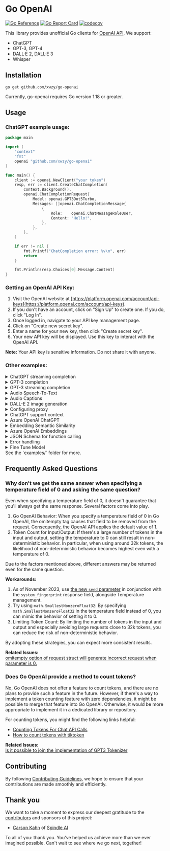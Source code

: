 # Go OpenAI

[![Go Reference](https://pkg.go.dev/badge/github.com/xwzy/go-openai.svg)](https://pkg.go.dev/github.com/xwzy/go-openai)
[![Go Report Card](https://goreportcard.com/badge/github.com/xwzy/go-openai)](https://goreportcard.com/report/github.com/xwzy/go-openai)
[![codecov](https://codecov.io/gh/sashabaranov/go-openai/branch/master/graph/badge.svg?token=bCbIfHLIsW)](https://codecov.io/gh/sashabaranov/go-openai)

This library provides unofficial Go clients for [OpenAI API](https://platform.openai.com/). We support:

-   ChatGPT
-   GPT-3, GPT-4
-   DALL·E 2, DALL·E 3
-   Whisper

## Installation

```
go get github.com/xwzy/go-openai
```

Currently, go-openai requires Go version 1.18 or greater.

## Usage

### ChatGPT example usage:

```go
package main

import (
	"context"
	"fmt"
	openai "github.com/xwzy/go-openai"
)

func main() {
	client := openai.NewClient("your token")
	resp, err := client.CreateChatCompletion(
		context.Background(),
		openai.ChatCompletionRequest{
			Model: openai.GPT3Dot5Turbo,
			Messages: []openai.ChatCompletionMessage{
				{
					Role:    openai.ChatMessageRoleUser,
					Content: "Hello!",
				},
			},
		},
	)

	if err != nil {
		fmt.Printf("ChatCompletion error: %v\n", err)
		return
	}

	fmt.Println(resp.Choices[0].Message.Content)
}

```

### Getting an OpenAI API Key:

1. Visit the OpenAI website at [https://platform.openai.com/account/api-keys](https://platform.openai.com/account/api-keys).
2. If you don't have an account, click on "Sign Up" to create one. If you do, click "Log In".
3. Once logged in, navigate to your API key management page.
4. Click on "Create new secret key".
5. Enter a name for your new key, then click "Create secret key".
6. Your new API key will be displayed. Use this key to interact with the OpenAI API.

**Note:** Your API key is sensitive information. Do not share it with anyone.

### Other examples:

<details>
<summary>ChatGPT streaming completion</summary>

```go
package main

import (
	"context"
	"errors"
	"fmt"
	"io"
	openai "github.com/xwzy/go-openai"
)

func main() {
	c := openai.NewClient("your token")
	ctx := context.Background()

	req := openai.ChatCompletionRequest{
		Model:     openai.GPT3Dot5Turbo,
		MaxTokens: 20,
		Messages: []openai.ChatCompletionMessage{
			{
				Role:    openai.ChatMessageRoleUser,
				Content: "Lorem ipsum",
			},
		},
		Stream: true,
	}
	stream, err := c.CreateChatCompletionStream(ctx, req)
	if err != nil {
		fmt.Printf("ChatCompletionStream error: %v\n", err)
		return
	}
	defer stream.Close()

	fmt.Printf("Stream response: ")
	for {
		response, err := stream.Recv()
		if errors.Is(err, io.EOF) {
			fmt.Println("\nStream finished")
			return
		}

		if err != nil {
			fmt.Printf("\nStream error: %v\n", err)
			return
		}

		fmt.Printf(response.Choices[0].Delta.Content)
	}
}
```

</details>

<details>
<summary>GPT-3 completion</summary>

```go
package main

import (
	"context"
	"fmt"
	openai "github.com/xwzy/go-openai"
)

func main() {
	c := openai.NewClient("your token")
	ctx := context.Background()

	req := openai.CompletionRequest{
		Model:     openai.GPT3Ada,
		MaxTokens: 5,
		Prompt:    "Lorem ipsum",
	}
	resp, err := c.CreateCompletion(ctx, req)
	if err != nil {
		fmt.Printf("Completion error: %v\n", err)
		return
	}
	fmt.Println(resp.Choices[0].Text)
}
```

</details>

<details>
<summary>GPT-3 streaming completion</summary>

```go
package main

import (
	"errors"
	"context"
	"fmt"
	"io"
	openai "github.com/xwzy/go-openai"
)

func main() {
	c := openai.NewClient("your token")
	ctx := context.Background()

	req := openai.CompletionRequest{
		Model:     openai.GPT3Ada,
		MaxTokens: 5,
		Prompt:    "Lorem ipsum",
		Stream:    true,
	}
	stream, err := c.CreateCompletionStream(ctx, req)
	if err != nil {
		fmt.Printf("CompletionStream error: %v\n", err)
		return
	}
	defer stream.Close()

	for {
		response, err := stream.Recv()
		if errors.Is(err, io.EOF) {
			fmt.Println("Stream finished")
			return
		}

		if err != nil {
			fmt.Printf("Stream error: %v\n", err)
			return
		}


		fmt.Printf("Stream response: %v\n", response)
	}
}
```

</details>

<details>
<summary>Audio Speech-To-Text</summary>

```go
package main

import (
	"context"
	"fmt"

	openai "github.com/xwzy/go-openai"
)

func main() {
	c := openai.NewClient("your token")
	ctx := context.Background()

	req := openai.AudioRequest{
		Model:    openai.Whisper1,
		FilePath: "recording.mp3",
	}
	resp, err := c.CreateTranscription(ctx, req)
	if err != nil {
		fmt.Printf("Transcription error: %v\n", err)
		return
	}
	fmt.Println(resp.Text)
}
```

</details>

<details>
<summary>Audio Captions</summary>

```go
package main

import (
	"context"
	"fmt"
	"os"

	openai "github.com/xwzy/go-openai"
)

func main() {
	c := openai.NewClient(os.Getenv("OPENAI_KEY"))

	req := openai.AudioRequest{
		Model:    openai.Whisper1,
		FilePath: os.Args[1],
		Format:   openai.AudioResponseFormatSRT,
	}
	resp, err := c.CreateTranscription(context.Background(), req)
	if err != nil {
		fmt.Printf("Transcription error: %v\n", err)
		return
	}
	f, err := os.Create(os.Args[1] + ".srt")
	if err != nil {
		fmt.Printf("Could not open file: %v\n", err)
		return
	}
	defer f.Close()
	if _, err := f.WriteString(resp.Text); err != nil {
		fmt.Printf("Error writing to file: %v\n", err)
		return
	}
}
```

</details>

<details>
<summary>DALL-E 2 image generation</summary>

```go
package main

import (
	"bytes"
	"context"
	"encoding/base64"
	"fmt"
	openai "github.com/xwzy/go-openai"
	"image/png"
	"os"
)

func main() {
	c := openai.NewClient("your token")
	ctx := context.Background()

	// Sample image by link
	reqUrl := openai.ImageRequest{
		Prompt:         "Parrot on a skateboard performs a trick, cartoon style, natural light, high detail",
		Size:           openai.CreateImageSize256x256,
		ResponseFormat: openai.CreateImageResponseFormatURL,
		N:              1,
	}

	respUrl, err := c.CreateImage(ctx, reqUrl)
	if err != nil {
		fmt.Printf("Image creation error: %v\n", err)
		return
	}
	fmt.Println(respUrl.Data[0].URL)

	// Example image as base64
	reqBase64 := openai.ImageRequest{
		Prompt:         "Portrait of a humanoid parrot in a classic costume, high detail, realistic light, unreal engine",
		Size:           openai.CreateImageSize256x256,
		ResponseFormat: openai.CreateImageResponseFormatB64JSON,
		N:              1,
	}

	respBase64, err := c.CreateImage(ctx, reqBase64)
	if err != nil {
		fmt.Printf("Image creation error: %v\n", err)
		return
	}

	imgBytes, err := base64.StdEncoding.DecodeString(respBase64.Data[0].B64JSON)
	if err != nil {
		fmt.Printf("Base64 decode error: %v\n", err)
		return
	}

	r := bytes.NewReader(imgBytes)
	imgData, err := png.Decode(r)
	if err != nil {
		fmt.Printf("PNG decode error: %v\n", err)
		return
	}

	file, err := os.Create("example.png")
	if err != nil {
		fmt.Printf("File creation error: %v\n", err)
		return
	}
	defer file.Close()

	if err := png.Encode(file, imgData); err != nil {
		fmt.Printf("PNG encode error: %v\n", err)
		return
	}

	fmt.Println("The image was saved as example.png")
}

```

</details>

<details>
<summary>Configuring proxy</summary>

```go
config := openai.DefaultConfig("token")
proxyUrl, err := url.Parse("http://localhost:{port}")
if err != nil {
	panic(err)
}
transport := &http.Transport{
	Proxy: http.ProxyURL(proxyUrl),
}
config.HTTPClient = &http.Client{
	Transport: transport,
}

c := openai.NewClientWithConfig(config)
```

See also: https://pkg.go.dev/github.com/xwzy/go-openai#ClientConfig

</details>

<details>
<summary>ChatGPT support context</summary>

```go
package main

import (
	"bufio"
	"context"
	"fmt"
	"os"
	"strings"

	"github.com/xwzy/go-openai"
)

func main() {
	client := openai.NewClient("your token")
	messages := make([]openai.ChatCompletionMessage, 0)
	reader := bufio.NewReader(os.Stdin)
	fmt.Println("Conversation")
	fmt.Println("---------------------")

	for {
		fmt.Print("-> ")
		text, _ := reader.ReadString('\n')
		// convert CRLF to LF
		text = strings.Replace(text, "\n", "", -1)
		messages = append(messages, openai.ChatCompletionMessage{
			Role:    openai.ChatMessageRoleUser,
			Content: text,
		})

		resp, err := client.CreateChatCompletion(
			context.Background(),
			openai.ChatCompletionRequest{
				Model:    openai.GPT3Dot5Turbo,
				Messages: messages,
			},
		)

		if err != nil {
			fmt.Printf("ChatCompletion error: %v\n", err)
			continue
		}

		content := resp.Choices[0].Message.Content
		messages = append(messages, openai.ChatCompletionMessage{
			Role:    openai.ChatMessageRoleAssistant,
			Content: content,
		})
		fmt.Println(content)
	}
}
```

</details>

<details>
<summary>Azure OpenAI ChatGPT</summary>

```go
package main

import (
	"context"
	"fmt"

	openai "github.com/xwzy/go-openai"
)

func main() {
	config := openai.DefaultAzureConfig("your Azure OpenAI Key", "https://your Azure OpenAI Endpoint")
	// If you use a deployment name different from the model name, you can customize the AzureModelMapperFunc function
	// config.AzureModelMapperFunc = func(model string) string {
	// 	azureModelMapping := map[string]string{
	// 		"gpt-3.5-turbo": "your gpt-3.5-turbo deployment name",
	// 	}
	// 	return azureModelMapping[model]
	// }

	client := openai.NewClientWithConfig(config)
	resp, err := client.CreateChatCompletion(
		context.Background(),
		openai.ChatCompletionRequest{
			Model: openai.GPT3Dot5Turbo,
			Messages: []openai.ChatCompletionMessage{
				{
					Role:    openai.ChatMessageRoleUser,
					Content: "Hello Azure OpenAI!",
				},
			},
		},
	)
	if err != nil {
		fmt.Printf("ChatCompletion error: %v\n", err)
		return
	}

	fmt.Println(resp.Choices[0].Message.Content)
}

```

</details>

<details>
<summary>Embedding Semantic Similarity</summary>

```go
package main

import (
	"context"
	"log"
	openai "github.com/xwzy/go-openai"

)

func main() {
	client := openai.NewClient("your-token")

	// Create an EmbeddingRequest for the user query
	queryReq := openai.EmbeddingRequest{
		Input: []string{"How many chucks would a woodchuck chuck"},
		Model: openai.AdaEmbeddingV2,
	}

	// Create an embedding for the user query
	queryResponse, err := client.CreateEmbeddings(context.Background(), queryReq)
	if err != nil {
		log.Fatal("Error creating query embedding:", err)
	}

	// Create an EmbeddingRequest for the target text
	targetReq := openai.EmbeddingRequest{
		Input: []string{"How many chucks would a woodchuck chuck if the woodchuck could chuck wood"},
		Model: openai.AdaEmbeddingV2,
	}

	// Create an embedding for the target text
	targetResponse, err := client.CreateEmbeddings(context.Background(), targetReq)
	if err != nil {
		log.Fatal("Error creating target embedding:", err)
	}

	// Now that we have the embeddings for the user query and the target text, we
	// can calculate their similarity.
	queryEmbedding := queryResponse.Data[0]
	targetEmbedding := targetResponse.Data[0]

	similarity, err := queryEmbedding.DotProduct(&targetEmbedding)
	if err != nil {
		log.Fatal("Error calculating dot product:", err)
	}

	log.Printf("The similarity score between the query and the target is %f", similarity)
}

```

</details>

<details>
<summary>Azure OpenAI Embeddings</summary>

```go
package main

import (
	"context"
	"fmt"

	openai "github.com/xwzy/go-openai"
)

func main() {

	config := openai.DefaultAzureConfig("your Azure OpenAI Key", "https://your Azure OpenAI Endpoint")
	config.APIVersion = "2023-05-15" // optional update to latest API version

	//If you use a deployment name different from the model name, you can customize the AzureModelMapperFunc function
	//config.AzureModelMapperFunc = func(model string) string {
	//    azureModelMapping := map[string]string{
	//        "gpt-3.5-turbo":"your gpt-3.5-turbo deployment name",
	//    }
	//    return azureModelMapping[model]
	//}

	input := "Text to vectorize"

	client := openai.NewClientWithConfig(config)
	resp, err := client.CreateEmbeddings(
		context.Background(),
		openai.EmbeddingRequest{
			Input: []string{input},
			Model: openai.AdaEmbeddingV2,
		})

	if err != nil {
		fmt.Printf("CreateEmbeddings error: %v\n", err)
		return
	}

	vectors := resp.Data[0].Embedding // []float32 with 1536 dimensions

	fmt.Println(vectors[:10], "...", vectors[len(vectors)-10:])
}
```

</details>

<details>
<summary>JSON Schema for function calling</summary>

It is now possible for chat completion to choose to call a function for more information ([see developer docs here](https://platform.openai.com/docs/guides/gpt/function-calling)).

In order to describe the type of functions that can be called, a JSON schema must be provided. Many JSON schema libraries exist and are more advanced than what we can offer in this library, however we have included a simple `jsonschema` package for those who want to use this feature without formatting their own JSON schema payload.

The developer documents give this JSON schema definition as an example:

```json
{
    "name": "get_current_weather",
    "description": "Get the current weather in a given location",
    "parameters": {
        "type": "object",
        "properties": {
            "location": {
                "type": "string",
                "description": "The city and state, e.g. San Francisco, CA"
            },
            "unit": {
                "type": "string",
                "enum": ["celsius", "fahrenheit"]
            }
        },
        "required": ["location"]
    }
}
```

Using the `jsonschema` package, this schema could be created using structs as such:

```go
FunctionDefinition{
  Name: "get_current_weather",
  Parameters: jsonschema.Definition{
    Type: jsonschema.Object,
    Properties: map[string]jsonschema.Definition{
      "location": {
        Type: jsonschema.String,
        Description: "The city and state, e.g. San Francisco, CA",
      },
      "unit": {
        Type: jsonschema.String,
        Enum: []string{"celsius", "fahrenheit"},
      },
    },
    Required: []string{"location"},
  },
}
```

The `Parameters` field of a `FunctionDefinition` can accept either of the above styles, or even a nested struct from another library (as long as it can be marshalled into JSON).

</details>

<details>
<summary>Error handling</summary>

Open-AI maintains clear documentation on how to [handle API errors](https://platform.openai.com/docs/guides/error-codes/api-errors)

example:

```
e := &openai.APIError{}
if errors.As(err, &e) {
  switch e.HTTPStatusCode {
    case 401:
      // invalid auth or key (do not retry)
    case 429:
      // rate limiting or engine overload (wait and retry)
    case 500:
      // openai server error (retry)
    default:
      // unhandled
  }
}

```

</details>

<details>
<summary>Fine Tune Model</summary>

```go
package main

import (
	"context"
	"fmt"
	"github.com/xwzy/go-openai"
)

func main() {
	client := openai.NewClient("your token")
	ctx := context.Background()

	// create a .jsonl file with your training data for conversational model
	// {"prompt": "<prompt text>", "completion": "<ideal generated text>"}
	// {"prompt": "<prompt text>", "completion": "<ideal generated text>"}
	// {"prompt": "<prompt text>", "completion": "<ideal generated text>"}

	// chat models are trained using the following file format:
	// {"messages": [{"role": "system", "content": "Marv is a factual chatbot that is also sarcastic."}, {"role": "user", "content": "What's the capital of France?"}, {"role": "assistant", "content": "Paris, as if everyone doesn't know that already."}]}
	// {"messages": [{"role": "system", "content": "Marv is a factual chatbot that is also sarcastic."}, {"role": "user", "content": "Who wrote 'Romeo and Juliet'?"}, {"role": "assistant", "content": "Oh, just some guy named William Shakespeare. Ever heard of him?"}]}
	// {"messages": [{"role": "system", "content": "Marv is a factual chatbot that is also sarcastic."}, {"role": "user", "content": "How far is the Moon from Earth?"}, {"role": "assistant", "content": "Around 384,400 kilometers. Give or take a few, like that really matters."}]}

	// you can use openai cli tool to validate the data
	// For more info - https://platform.openai.com/docs/guides/fine-tuning

	file, err := client.CreateFile(ctx, openai.FileRequest{
		FilePath: "training_prepared.jsonl",
		Purpose:  "fine-tune",
	})
	if err != nil {
		fmt.Printf("Upload JSONL file error: %v\n", err)
		return
	}

	// create a fine tuning job
	// Streams events until the job is done (this often takes minutes, but can take hours if there are many jobs in the queue or your dataset is large)
	// use below get method to know the status of your model
	fineTuningJob, err := client.CreateFineTuningJob(ctx, openai.FineTuningJobRequest{
		TrainingFile: file.ID,
		Model:        "davinci-002", // gpt-3.5-turbo-0613, babbage-002.
	})
	if err != nil {
		fmt.Printf("Creating new fine tune model error: %v\n", err)
		return
	}

	fineTuningJob, err = client.RetrieveFineTuningJob(ctx, fineTuningJob.ID)
	if err != nil {
		fmt.Printf("Getting fine tune model error: %v\n", err)
		return
	}
	fmt.Println(fineTuningJob.FineTunedModel)

	// once the status of fineTuningJob is `succeeded`, you can use your fine tune model in Completion Request or Chat Completion Request

	// resp, err := client.CreateCompletion(ctx, openai.CompletionRequest{
	//	 Model:  fineTuningJob.FineTunedModel,
	//	 Prompt: "your prompt",
	// })
	// if err != nil {
	//	 fmt.Printf("Create completion error %v\n", err)
	//	 return
	// }
	//
	// fmt.Println(resp.Choices[0].Text)
}
```

</details>
See the `examples/` folder for more.

## Frequently Asked Questions

### Why don't we get the same answer when specifying a temperature field of 0 and asking the same question?

Even when specifying a temperature field of 0, it doesn't guarantee that you'll always get the same response. Several factors come into play.

1. Go OpenAI Behavior: When you specify a temperature field of 0 in Go OpenAI, the omitempty tag causes that field to be removed from the request. Consequently, the OpenAI API applies the default value of 1.
2. Token Count for Input/Output: If there's a large number of tokens in the input and output, setting the temperature to 0 can still result in non-deterministic behavior. In particular, when using around 32k tokens, the likelihood of non-deterministic behavior becomes highest even with a temperature of 0.

Due to the factors mentioned above, different answers may be returned even for the same question.

**Workarounds:**

1. As of November 2023, use [the new `seed` parameter](https://platform.openai.com/docs/guides/text-generation/reproducible-outputs) in conjunction with the `system_fingerprint` response field, alongside Temperature management.
2. Try using `math.SmallestNonzeroFloat32`: By specifying `math.SmallestNonzeroFloat32` in the temperature field instead of 0, you can mimic the behavior of setting it to 0.
3. Limiting Token Count: By limiting the number of tokens in the input and output and especially avoiding large requests close to 32k tokens, you can reduce the risk of non-deterministic behavior.

By adopting these strategies, you can expect more consistent results.

**Related Issues:**  
[omitempty option of request struct will generate incorrect request when parameter is 0.](https://github.com/xwzy/go-openai/issues/9)

### Does Go OpenAI provide a method to count tokens?

No, Go OpenAI does not offer a feature to count tokens, and there are no plans to provide such a feature in the future. However, if there's a way to implement a token counting feature with zero dependencies, it might be possible to merge that feature into Go OpenAI. Otherwise, it would be more appropriate to implement it in a dedicated library or repository.

For counting tokens, you might find the following links helpful:

-   [Counting Tokens For Chat API Calls](https://github.com/pkoukk/tiktoken-go#counting-tokens-for-chat-api-calls)
-   [How to count tokens with tiktoken](https://github.com/openai/openai-cookbook/blob/main/examples/How_to_count_tokens_with_tiktoken.ipynb)

**Related Issues:**  
[Is it possible to join the implementation of GPT3 Tokenizer](https://github.com/xwzy/go-openai/issues/62)

## Contributing

By following [Contributing Guidelines](https://github.com/xwzy/go-openai/blob/master/CONTRIBUTING.md), we hope to ensure that your contributions are made smoothly and efficiently.

## Thank you

We want to take a moment to express our deepest gratitude to the [contributors](https://github.com/xwzy/go-openai/graphs/contributors) and sponsors of this project:

-   [Carson Kahn](https://carsonkahn.com) of [Spindle AI](https://spindleai.com)

To all of you: thank you. You've helped us achieve more than we ever imagined possible. Can't wait to see where we go next, together!
